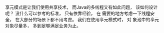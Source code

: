 享元模式是让我们使用共享技术，
而Java的多线程又有如此问题， 该如何设计呢？ 没什么可以参考的标准， 只有依靠经验， 在
需要的地方考虑一下线程安全， 在大部分的场景下都不用考虑。 我们在使用享元模式时， 对
象池中的享元对象尽量多， 多到足够满足业务为止。